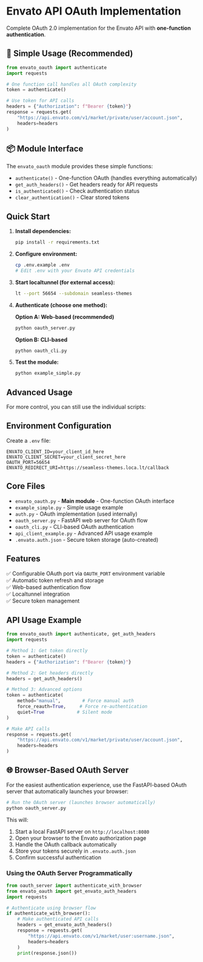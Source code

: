 # Envato API OAuth Implementation

Complete OAuth 2.0 implementation for the Envato API with **one-function authentication**.

## 🚀 Simple Usage (Recommended)

```python
from envato_oauth import authenticate
import requests

# One function call handles all OAuth complexity
token = authenticate()

# Use token for API calls
headers = {"Authorization": f"Bearer {token}"}
response = requests.get(
    "https://api.envato.com/v1/market/private/user/account.json",
    headers=headers
)
```

## 📦 Module Interface

The `envato_oauth` module provides these simple functions:

- `authenticate()` - One-function OAuth (handles everything automatically)
- `get_auth_headers()` - Get headers ready for API requests  
- `is_authenticated()` - Check authentication status
- `clear_authentication()` - Clear stored tokens

## Quick Start

1. **Install dependencies:**
   ```bash
   pip install -r requirements.txt
   ```

2. **Configure environment:**
   ```bash
   cp .env.example .env
   # Edit .env with your Envato API credentials
   ```

3. **Start localtunnel (for external access):**
   ```bash
   lt --port 56654 --subdomain seamless-themes
   ```

4. **Authenticate (choose one method):**
   
   **Option A: Web-based (recommended)**
   ```bash
   python oauth_server.py
   ```
   
   **Option B: CLI-based**
   ```bash
   python oauth_cli.py
   ```

5. **Test the module:**
   ```bash
   python example_simple.py
   ```

## Advanced Usage

For more control, you can still use the individual scripts:

## Environment Configuration

Create a `.env` file:

```env
ENVATO_CLIENT_ID=your_client_id_here
ENVATO_CLIENT_SECRET=your_client_secret_here
OAUTH_PORT=56654
ENVATO_REDIRECT_URI=https://seamless-themes.loca.lt/callback
```

## Core Files

- `envato_oauth.py` - **Main module** - One-function OAuth interface
- `example_simple.py` - Simple usage example
- `auth.py` - OAuth implementation (used internally)
- `oauth_server.py` - FastAPI web server for OAuth flow
- `oauth_cli.py` - CLI-based OAuth authentication
- `api_client_example.py` - Advanced API usage example
- `.envato.auth.json` - Secure token storage (auto-created)

## Features

✅ Configurable OAuth port via `OAUTH_PORT` environment variable  
✅ Automatic token refresh and storage  
✅ Web-based authentication flow  
✅ Localtunnel integration  
✅ Secure token management

## API Usage Example

```python
from envato_oauth import authenticate, get_auth_headers
import requests

# Method 1: Get token directly
token = authenticate()
headers = {"Authorization": f"Bearer {token}"}

# Method 2: Get headers directly  
headers = get_auth_headers()

# Method 3: Advanced options
token = authenticate(
    method="manual",        # Force manual auth
    force_reauth=True,     # Force re-authentication
    quiet=True            # Silent mode
)

# Make API calls
response = requests.get(
    "https://api.envato.com/v1/market/private/user/account.json",
    headers=headers
)
```

## 🌐 Browser-Based OAuth Server

For the easiest authentication experience, use the FastAPI-based OAuth server that automatically launches your browser:

```bash
# Run the OAuth server (launches browser automatically)
python oauth_server.py
```

This will:
1. Start a local FastAPI server on `http://localhost:8080`
2. Open your browser to the Envato authorization page
3. Handle the OAuth callback automatically
4. Store your tokens securely in `.envato.auth.json`
5. Confirm successful authentication

### Using the OAuth Server Programmatically

```python
from oauth_server import authenticate_with_browser
from envato_oauth import get_envato_auth_headers
import requests

# Authenticate using browser flow
if authenticate_with_browser():
    # Make authenticated API calls
    headers = get_envato_auth_headers()
    response = requests.get(
        "https://api.envato.com/v1/market/user:username.json",
        headers=headers
    )
    print(response.json())
```
